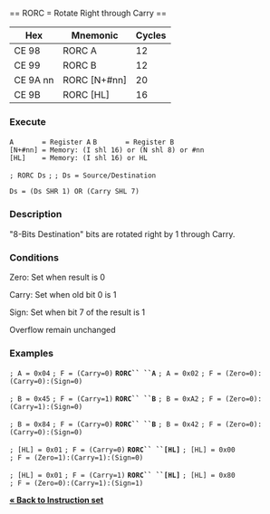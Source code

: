 \== RORC = Rotate Right through Carry ==

| Hex      | Mnemonic        | Cycles |
| -------- | --------------- | ------ |
| CE 98    | RORC A          | 12     |
| CE 99    | RORC B          | 12     |
| CE 9A nn | RORC \[N+\#nn\] | 20     |
| CE 9B    | RORC \[HL\]     | 16     |

### Execute

`A       = Register A`
`B       = Register B`
`[N+#nn] = Memory: (I shl 16) or (N shl 8) or #nn`
`[HL]    = Memory: (I shl 16) or HL`

`; RORC Ds`
`;`
`; Ds = Source/Destination`

`Ds = (Ds SHR 1) OR (Carry SHL 7)`

### Description

"8-Bits Destination" bits are rotated right by 1 through Carry.

### Conditions

Zero: Set when result is 0

Carry: Set when old bit 0 is 1

Sign: Set when bit 7 of the result is 1

Overflow remain unchanged

### Examples

`; A = 0x04`
`; F = (Carry=0)`
**`RORC`` ``A`**
`; A = 0x02`
`; F = (Zero=0):(Carry=0):(Sign=0)`

`; B = 0x45`
`; F = (Carry=1)`
**`RORC`` ``B`**
`; B = 0xA2`
`; F = (Zero=0):(Carry=1):(Sign=0)`

`; B = 0x84`
`; F = (Carry=0)`
**`RORC`` ``B`**
`; B = 0x42`
`; F = (Zero=0):(Carry=0):(Sign=0)`

`; [HL] = 0x01`
`; F = (Carry=0)`
**`RORC`` ``[HL]`**
`; [HL] = 0x00`
`; F = (Zero=1):(Carry=1):(Sign=0)`

`; [HL] = 0x01`
`; F = (Carry=1)`
**`RORC`` ``[HL]`**
`; [HL] = 0x80`
`; F = (Zero=0):(Carry=1):(Sign=1)`

[**« Back to Instruction set**](PM_InstructionList.md "wikilink")